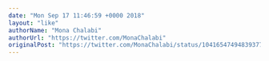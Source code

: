 ```yaml
---
date: "Mon Sep 17 11:46:59 +0000 2018"
layout: "like"
authorName: "Mona Chalabi"
authorUrl: "https://twitter.com/MonaChalabi"
originalPost: "https://twitter.com/MonaChalabi/status/1041654749483937792"
---
```

